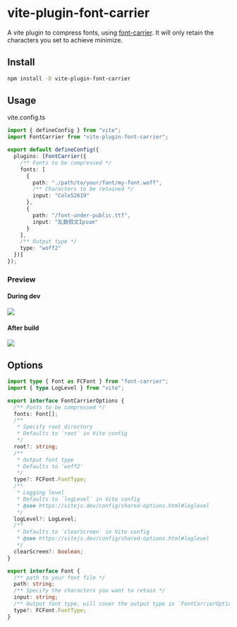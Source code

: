 # vite-plugin-font-carrier

A vite plugin to compress fonts, using [font-carrier](https://github.com/purplebamboo/font-carrier). It will only retain the characters you set to achieve minimize.

## Install

```sh
npm install -D vite-plugin-font-carrier
```

## Usage

vite.config.ts

```ts
import { defineConfig } from "vite";
import FontCarrier from "vite-plugin-font-carrier";

export default defineConfig({
  plugins: [FontCarrier({
    /** Fonts to be compressed */
    fonts: [
      {
        path: "./path/to/your/font/my-font.woff",
        /** Characters to be retained */
        input: "Cole52619"
      },
      {
        path: "/font-under-public.ttf",
        input: "乱数假文Ipsum"
      }
    ],
    /** Output type */
    type: "woff2"
  })]
});
```

### Preview

#### During dev

![](https://github.com/Bernankez/vite-plugin-font-carrier/assets/23058788/3bf5d553-859c-48f7-b888-7e99681ced29)

#### After build

![](https://github.com/Bernankez/vite-plugin-font-carrier/assets/23058788/3fa0f9c9-38d9-4745-b1ea-8efbdba31a6f)

## Options

```ts
import type { Font as FCFont } from "font-carrier";
import { type LogLevel } from "vite";

export interface FontCarrierOptions {
  /** Fonts to be compressed */
  fonts: Font[];
  /**
   * Specify root directory
   * Defaults to `root` in Vite config
   */
  root?: string;
  /**
   * Output font type
   * Defaults to 'woff2'
   */
  type?: FCFont.FontType;
  /**
   * Logging level
   * Defaults to `logLevel` in Vite config
   * @see https://vitejs.dev/config/shared-options.html#loglevel
   */
  logLevel?: LogLevel;
  /**
   * Defaults to `clearScreen` in Vite config
   * @see https://vitejs.dev/config/shared-options.html#loglevel
   */
  clearScreen?: boolean;
}

export interface Font {
  /** path to your font file */
  path: string;
  /** Specify the characters you want to retain */
  input: string;
  /** Output font type, will cover the output type in `FontCarrierOptions` */
  type?: FCFont.FontType;
}
```
